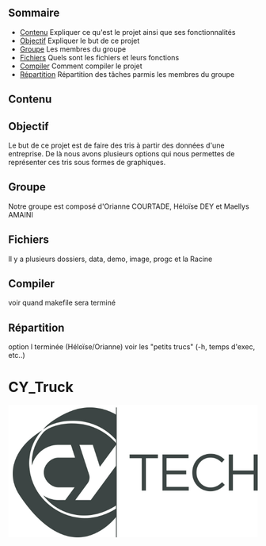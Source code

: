 ## Sommaire
- [Contenu](#contenu) Expliquer ce qu'est le projet ainsi que ses fonctionnalités
- [Objectif](#objectif) Expliquer le but de ce projet
- [Groupe](#groupe) Les membres du groupe 
- [Fichiers](#fichiers) Quels sont les fichiers et leurs fonctions
- [Compiler](#compiler) Comment compiler le projet
- [Répartition](#répartition) Répartition des tâches parmis les membres du groupe

## Contenu

## Objectif 

Le but de ce projet est de faire des tris à partir des données d'une entreprise. De là nous avons plusieurs options qui nous permettes de représenter ces tris sous formes de graphiques.

## Groupe 

Notre groupe est composé d'Orianne COURTADE, Héloïse DEY et Maellys AMAINI

## Fichiers

Il y a plusieurs dossiers, data, demo, image, progc et la Racine

## Compiler 

voir quand makefile sera terminé 

## Répartition 

option l terminée (Héloïse/Orianne)
voir les "petits trucs" (-h, temps d'exec, etc..)

# CY_Truck
![CYTECH](https://github.com/Sikaaaa/CY_Truck/blob/main/CY_Tech_logo.jpg)

